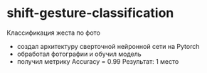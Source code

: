 # shift-gesture-classification
Классификация жеста по фото

- создал архитектуру сверточной нейронной сети на Pytorch
 - обработал фотографии и обучил модель
 - получил метрику Accuracy = 0.99
Результат: 1 место
